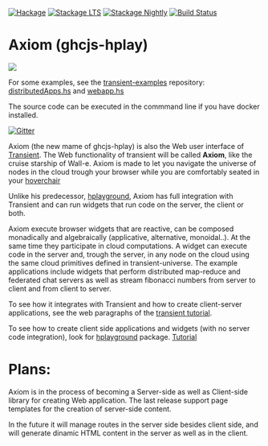 [![Hackage](https://img.shields.io/hackage/v/ghcjs-hplay.svg)](http://hackage.haskell.org/package/ghcjs-hplay)
[![Stackage LTS](http://stackage.org/package/ghcjs-hplay/badge/lts)](http://stackage.org/lts/package/ghcjs-hplay)
[![Stackage Nightly](http://stackage.org/package/ghcjs-hplay/badge/nightly)](http://stackage.org/nightly/package/ghcjs-hplay)
[![Build Status](https://travis-ci.org/agocorona/ghcjs-hplay.png?branch=master)](https://travis-ci.org/agocorona/ghcjs-hplay)

Axiom (ghcjs-hplay)
==========
![](http://vignette3.wikia.nocookie.net/pixar/images/6/6d/Wall-E_Axiom_Deck_Analysis_Map.jpg/revision/latest/scale-to-width-down/185?cb=20120718160701)

For some examples, see the [transient-examples](https://github.com/transient-haskell/transient-examples) repository: [distributedApps.hs](https://github.com/transient-haskell/transient-examples/blob/master/distributedApps.hs) and      [webapp.hs](https://github.com/transient-haskell/transient-examples/blob/master/webapp.hs)

The source code can be executed in the commmand line if you have docker installed.

[![Gitter](https://badges.gitter.im/theam/haskell-do.svg)](https://gitter.im/Transient-Transient-Universe-HPlay/Lobby?utm_source=share-link&utm_medium=link&utm_campaign=share-link)

Axiom (the new mame of ghcjs-hplay) is also the Web user interface of [Transient](https://github.com/agocorona/transient). The Web functionality of transient will be called **Axiom**, like the cruise starship of Wall-e. Axiom is made to let you navigate the universe of nodes in the cloud trough your browser while you are comfortably seated in your [hoverchair](https://www.youtube.com/watch?v=uOL2W9JQmo8)

Unlike his predecessor, [hplayground](http://github.com/agocorona/hplayground), Axiom has full integration with Transient and can run widgets that run code on the server, the client or both.

Axiom execute browser widgets that are reactive, can be composed monadically and algebraically (applicative, alternative, monoidal..). At the same time they participate in cloud computations. A widget can execute code in the server and, trough the server, in any node on the cloud using the same cloud primitives defined in transient-universe. The example applications include widgets that perform distributed map-reduce and federated chat servers as well as stream fibonacci numbers from server to client and from client to server.

To see how it integrates with Transient and how to create client-server applications, see the web paragraphs of the [transient tutorial](https://github.com/agocorona/transient/wiki/Transient-tutorial).

To see how to create client side applications and widgets (with no server code integration), look for  [hplayground](https://github.com/agocorona/hplayground) package. [Tutorial](https://www.airpair.com/haskell-tutorial/intro-to-haskell-web-apps) 

Plans:
======

Axiom is in the process of becoming a Server-side as well as Client-side library for creating Web application. The last release support page templates for the creation of server-side content.

In the future it will manage routes in the server side besides client side, and will generate dinamic HTML content in the server as well as in the client.
